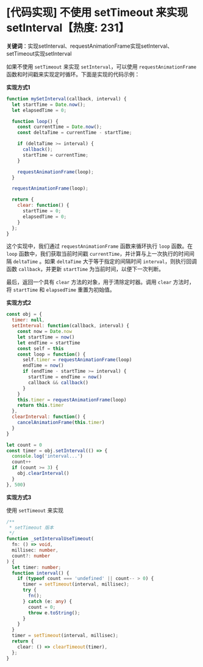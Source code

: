 # [代码实现] 不使用 setTimeout 来实现 setInterval【热度: 231】

**关键词**：实现setInterval、requestAnimationFrame实现setInterval、setTimeout实现setInterval

如果不使用 `setTimeout` 来实现 `setInterval`，可以使用 `requestAnimationFrame` 函数和时间戳来实现定时循环。下面是实现的代码示例：

**实现方式1**

```javascript
function mySetInterval(callback, interval) {
  let startTime = Date.now();
  let elapsedTime = 0;

  function loop() {
    const currentTime = Date.now();
    const deltaTime = currentTime - startTime;

    if (deltaTime >= interval) {
      callback();
      startTime = currentTime;
    }

    requestAnimationFrame(loop);
  }

  requestAnimationFrame(loop);

  return {
    clear: function() {
      startTime = 0;
      elapsedTime = 0;
    }
  };
}
```

这个实现中，我们通过 `requestAnimationFrame` 函数来循环执行 `loop` 函数。在 `loop` 函数中，我们获取当前时间戳 `currentTime`，并计算与上一次执行的时间间隔 `deltaTime`
。如果 `deltaTime` 大于等于指定的间隔时间 `interval`，则执行回调函数 `callback`，并更新 `startTime` 为当前时间，以便下一次判断。

最后，返回一个具有 `clear` 方法的对象，用于清除定时器。调用 `clear` 方法时，将 `startTime` 和 `elapsedTime` 重置为初始值。

**实现方式2**

```js
const obj = {
  timer: null,
  setInterval: function(callback, interval) {
    const now = Date.now
    let startTime = now()
    let endTime = startTime
    const self = this
    const loop = function() {
      self.timer = requestAnimationFrame(loop)
      endTime = now()
      if (endTime - startTime >= interval) {
        startTime = endTime = now()
        callback && callback()
      }
    }
    this.timer = requestAnimationFrame(loop)
    return this.timer
  },
  clearInterval: function() {
    cancelAnimationFrame(this.timer)
  }
}

let count = 0
const timer = obj.setInterval(() => {
  console.log('interval...')
  count++
  if (count >= 3) {
    obj.clearInterval()
  }
}, 500)
```

**实现方式3**

使用 `setTimeout` 来实现

```ts
/**
 * setTimeout 版本
 */
function _setIntervalUseTimeout(
  fn: () => void,
  millisec: number,
  count?: number
) {
  let timer: number;
  function interval() {
    if (typeof count === 'undefined' || count-- > 0) {
      timer = setTimeout(interval, millisec);
      try {
        fn();
      } catch (e: any) {
        count = 0;
        throw e.toString();
      }
    }
  }
  timer = setTimeout(interval, millisec);
  return {
    clear: () => clearTimeout(timer),
  };
}
```